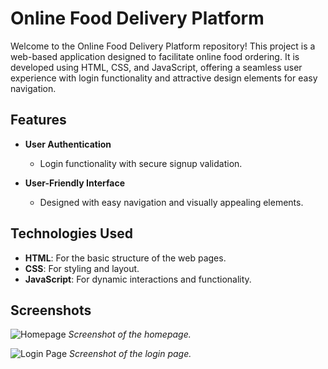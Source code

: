 # Online Food Delivery Platform

Welcome to the Online Food Delivery Platform repository! This project is a web-based application designed to facilitate online food ordering. It is developed using HTML, CSS, and JavaScript, offering a seamless user experience with login functionality and attractive design elements for easy navigation.

## Features

- **User Authentication**
  - Login functionality with secure signup validation.
  
- **User-Friendly Interface**
  - Designed with easy navigation and visually appealing elements.

## Technologies Used

- **HTML**: For the basic structure of the web pages.
- **CSS**: For styling and layout.
- **JavaScript**: For dynamic interactions and functionality.

## Screenshots

![Homepage](screenshots/homepage.png)
*Screenshot of the homepage.*

![Login Page](screenshots/login.png)
*Screenshot of the login page.*

